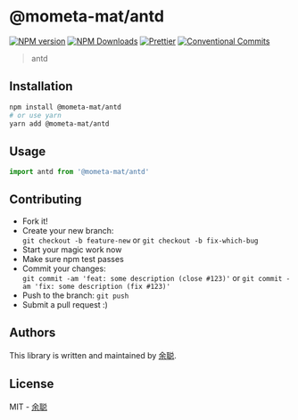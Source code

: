 # @mometa-mat/antd

[![NPM version](https://img.shields.io/npm/v/@mometa-mat/antd.svg?style=flat-square)](https://www.npmjs.com/package/@mometa-mat/antd)
[![NPM Downloads](https://img.shields.io/npm/dm/@mometa-mat/antd.svg?style=flat-square&maxAge=43200)](https://www.npmjs.com/package/@mometa-mat/antd)
[![Prettier](https://img.shields.io/badge/code_style-prettier-ff69b4.svg?style=flat-square)](https://prettier.io/)
[![Conventional Commits](https://img.shields.io/badge/Conventional%20Commits-1.0.0-yellow.svg?style=flat-square)](https://conventionalcommits.org)

> antd

## Installation

```bash
npm install @mometa-mat/antd
# or use yarn
yarn add @mometa-mat/antd
```

## Usage

```javascript
import antd from '@mometa-mat/antd'
```

## Contributing

- Fork it!
- Create your new branch:  
  `git checkout -b feature-new` or `git checkout -b fix-which-bug`
- Start your magic work now
- Make sure npm test passes
- Commit your changes:  
  `git commit -am 'feat: some description (close #123)'` or `git commit -am 'fix: some description (fix #123)'`
- Push to the branch: `git push`
- Submit a pull request :)

## Authors

This library is written and maintained by [余聪](mailto:yucong@yuanfudao.com).

## License

MIT - [余聪](mailto:yucong@yuanfudao.com)
